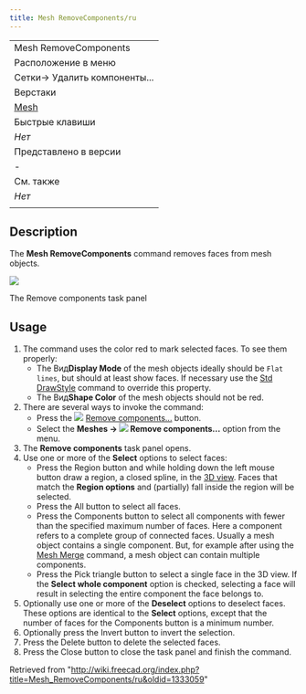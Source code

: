```yaml
---
title: Mesh RemoveComponents/ru
---
```

|  |
| --- |
| Mesh RemoveComponents‏‎ |
| Расположение в меню |
| Сетки→ Удалить компоненты... |
| Верстаки |
| [Mesh](/Mesh_Workbench/ru "Mesh Workbench/ru") |
| Быстрые клавиши |
| *Нет* |
| Представлено в версии |
| - |
| См. также |
| *Нет* |
|  |

## Description

The **Mesh RemoveComponents** command removes faces from mesh objects.

![](/images/Meshes_RemoveComponents.jpg)

The Remove components task panel

## Usage

1. The command uses the color red to mark selected faces. To see them properly:
   * The Вид**Display Mode** of the mesh objects ideally should be `Flat lines`, but should at least show faces. If necessary use the [Std DrawStyle](/Std_DrawStyle "Std DrawStyle") command to override this property.
   * The Вид**Shape Color** of the mesh objects should not be red.
2. There are several ways to invoke the command:
   * Press the ![](/images/Mesh_RemoveComponents.svg) [Remove components...](/Mesh_RemoveComponents "Mesh RemoveComponents") button.
   * Select the **Meshes → ![](/images/Mesh_RemoveComponents.svg) Remove components...** option from the menu.
3. The **Remove components** task panel opens.
4. Use one or more of the **Select** options to select faces:
   * Press the Region button and while holding down the left mouse button draw a region, a closed spline, in the [3D view](/3D_view "3D view"). Faces that match the **Region options** and (partially) fall inside the region will be selected.
   * Press the All button to select all faces.
   * Press the Components button to select all components with fewer than the specified maximum number of faces. Here a component refers to a complete group of connected faces. Usually a mesh object contains a single component. But, for example after using the [Mesh Merge](/Mesh_Merge "Mesh Merge") command, a mesh object can contain multiple components.
   * Press the Pick triangle button to select a single face in the 3D view. If the **Select whole component** option is checked, selecting a face will result in selecting the entire component the face belongs to.
5. Optionally use one or more of the **Deselect** options to deselect faces. These options are identical to the **Select** options, except that the number of faces for the Components button is a minimum number.
6. Optionally press the Invert button to invert the selection.
7. Press the Delete button to delete the selected faces.
8. Press the Close button to close the task panel and finish the command.

Retrieved from "<http://wiki.freecad.org/index.php?title=Mesh_RemoveComponents/ru&oldid=1333059>"